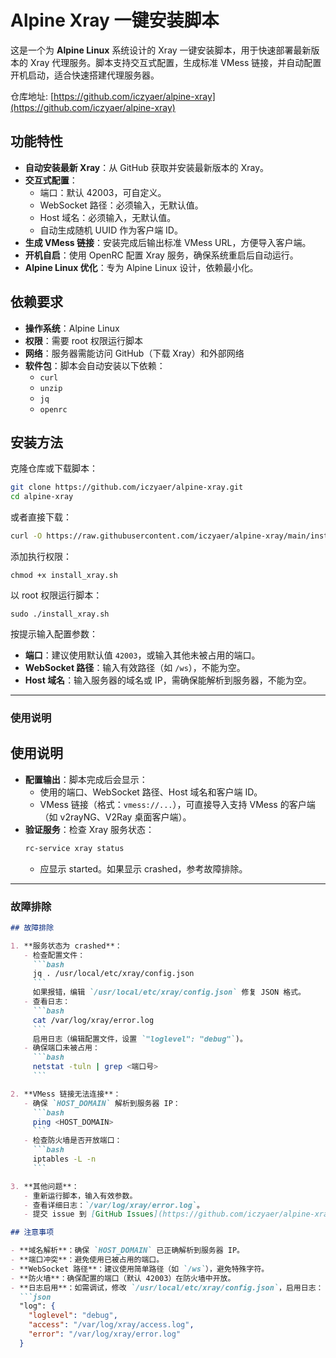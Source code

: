 # Alpine Xray 一键安装脚本

这是一个为 **Alpine Linux** 系统设计的 Xray 一键安装脚本，用于快速部署最新版本的 Xray 代理服务。脚本支持交互式配置，生成标准 VMess 链接，并自动配置开机启动，适合快速搭建代理服务器。

仓库地址: [https://github.com/iczyaer/alpine-xray](https://github.com/iczyaer/alpine-xray)
## 功能特性

- **自动安装最新 Xray**：从 GitHub 获取并安装最新版本的 Xray。
- **交互式配置**：
  - 端口：默认 42003，可自定义。
  - WebSocket 路径：必须输入，无默认值。
  - Host 域名：必须输入，无默认值。
  - 自动生成随机 UUID 作为客户端 ID。
- **生成 VMess 链接**：安装完成后输出标准 VMess URL，方便导入客户端。
- **开机自启**：使用 OpenRC 配置 Xray 服务，确保系统重启后自动运行。
- **Alpine Linux 优化**：专为 Alpine Linux 设计，依赖最小化。

## 依赖要求

- **操作系统**：Alpine Linux
- **权限**：需要 root 权限运行脚本
- **网络**：服务器需能访问 GitHub（下载 Xray）和外部网络
- **软件包**：脚本会自动安装以下依赖：
  - `curl`
  - `unzip`
  - `jq`
  - `openrc`
 
## 安装方法
克隆仓库或下载脚本：
   ```bash
   git clone https://github.com/iczyaer/alpine-xray.git
   cd alpine-xray
   ```

或者直接下载：
   ```bash
   curl -O https://raw.githubusercontent.com/iczyaer/alpine-xray/main/install_xray.sh
   ```
添加执行权限：
   ```
   chmod +x install_xray.sh
   ```
以 root 权限运行脚本：
   ```
   sudo ./install_xray.sh
   ```
按提示输入配置参数：
   - **端口**：建议使用默认值 `42003`，或输入其他未被占用的端口。
   - **WebSocket 路径**：输入有效路径（如 `/ws`），不能为空。
   - **Host 域名**：输入服务器的域名或 IP，需确保能解析到服务器，不能为空。
---

### 使用说明


## 使用说明

- **配置输出**：脚本完成后会显示：
  - 使用的端口、WebSocket 路径、Host 域名和客户端 ID。
  - VMess 链接（格式：`vmess://...`），可直接导入支持 VMess 的客户端（如 v2rayNG、V2Ray 桌面客户端）。
- **验证服务**：检查 Xray 服务状态：
  ```bash
  rc-service xray status
  ```
  - 应显示 started。如果显示 crashed，参考故障排除。
---

### 故障排除

```markdown
## 故障排除

1. **服务状态为 crashed**：
   - 检查配置文件：
     ```bash
     jq . /usr/local/etc/xray/config.json
     ```
     如果报错，编辑 `/usr/local/etc/xray/config.json` 修复 JSON 格式。
   - 查看日志：
     ```bash
     cat /var/log/xray/error.log
     ```
     启用日志（编辑配置文件，设置 `"loglevel": "debug"`)。
   - 确保端口未被占用：
     ```bash
     netstat -tuln | grep <端口号>
     ```

2. **VMess 链接无法连接**：
   - 确保 `HOST_DOMAIN` 解析到服务器 IP：
     ```bash
     ping <HOST_DOMAIN>
     ```
   - 检查防火墙是否开放端口：
     ```bash
     iptables -L -n
     ```

3. **其他问题**：
   - 重新运行脚本，输入有效参数。
   - 查看详细日志：`/var/log/xray/error.log`。
   - 提交 issue 到 [GitHub Issues](https://github.com/iczyaer/alpine-xray/issues)。

## 注意事项

- **域名解析**：确保 `HOST_DOMAIN` 已正确解析到服务器 IP。
- **端口冲突**：避免使用已被占用的端口。
- **WebSocket 路径**：建议使用简单路径（如 `/ws`），避免特殊字符。
- **防火墙**：确保配置的端口（默认 42003）在防火墙中开放。
- **日志启用**：如需调试，修改 `/usr/local/etc/xray/config.json`，启用日志：
  ```json
  "log": {
    "loglevel": "debug",
    "access": "/var/log/xray/access.log",
    "error": "/var/log/xray/error.log"
  }
  ```
